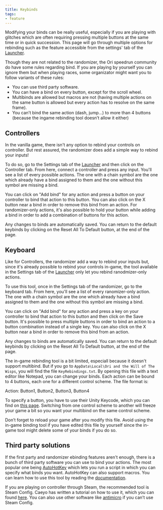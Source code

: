 ```yaml
---
title: Keybinds
tags:
- feature
---
```


Modifying your binds can be really useful, especially if you are playing with glitches which are often requiring pressing multiple buttons at the same time or in quick succession. This page will go through multiple options for rebinding such as the feature accessible from the settings' tab of the [Launcher](/features/launcher).

Though they are not related to the randomizer, the Ori speedrun community do have some rules regarding bind. If you are playing by yourself you can ignore them but when playing races, some organizator might want you to follow variants of these rules:
* You can use third party software.
* You can have a bind on every button, except for the scroll wheel.
* Multibinds are allowed but macros are not (having multiple actions on the same button is allowed but every action has to resolve on the same frame).
* You can’t bind the same action (dash, jump…) to more than 4 buttons (because the ingame rebinding tool doesn’t allow it either)

## Controllers

In the vanilla game, there isn't any option to rebind your controls on controller. But rest assured, the randomizer does add a simple way to rebind your inputs!

To do so, go to the Settings tab of the [Launcher](/features/launcher) and then click on the Controller tab. From here, connect a controller and press any input.
You'll see a list of every possible actions. The one with a chain symbol are the one which already have a bind assigned to them and the one without this symbol are missing a bind.

You can click on "Add bind" for any action and press a button on your controller to bind that action to this button. You can also click on the X button near a bind in order to remove this bind from an action. For randomizer-only actions, it's also possible to hold your button while adding a bind in order to add a combination of buttons for this action.

Any changes to binds are automatically saved. You can return to the default keybinds by clicking on the Reset All To Default button, at the end of the page.

## Keyboard

Like for Controllers, the randomizer add a way to rebind your inputs but, since it's already possible to rebind your controls in-game, the tool available in the Settings tab of the [Launcher](/features/launcher) only let you rebind ranodmizer-only actions.

To use this tool, once in the Settings tab of the randomizer, go to the keyboard tab. From here, you'll see a list of every ranomizer-only action. The one with a chain symbol are the one which already have a bind assigned to them and the one without this symbol are missing a bind.

You can click on "Add bind" for any action and press a key on your controller to bind that action to this button and then click on the Save button. It's possible to press multiple buttons in order to bind an action to a button combination instead of a single key. You can also click on the X button near a bind in order to remove this bind from an action.

Any changes to binds are automatically saved. You can return to the default keybinds by clicking on the Reset All To Default button, at the end of the page.

The in-game rebinding tool is a bit limited, especiall because it doesn't support multibind. But if you go to `AppData\Local\Ori and the Will of The Wisps`, you will find the file `KeyRebindings.txt`. By opening this file with a text editor like Notepad, you can change your binds.
Each action can be bound to 4 buttons, each one for a different control scheme. The file format is:

Action: Button1, Button2, Button3, Button4

To specify a button, you have to use their Unity Keycode, which you can find on [this page](https://docs.unity3d.com/ScriptReference/KeyCode.html).
Switching from one control scheme to another will freeze your game a bit so you want your multibind on the same control scheme.

Don’t forget to reload your game after you modify this file. Avoid using the in-game binding tool if you have edited this file by yourself since the in-game tool might delete some of your binds if you do so.

## Third party solutions

If the first party and randomizer ebinding features aren't enough, there is a bunch of third party software you can use to bind your actions. The most popular one being [AutoHotKey](https://www.autohotkey.com/) which lets you run a script in which you can specify what binds you want. AutoHotKey can also support macros. You can learn how to use this tool by reading the [documentation](https://www.autohotkey.com/docs/AutoHotkey.htm).

If you are playing on controller through Steam, the recommended tool is Steam Config. Caeyo has written a tutorial on how to use it, which you can found [here](https://www.speedrun.com/ori_wotw/guide/qc9ed). You can also use other software like [antimicro](https://github.com/AntiMicro/antimicro/releases/tag/2.23) if you can’t use Steam Config.